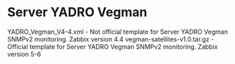 # Server YADRO Vegman
YADRO_Vegman_V4-4.xml - Not official template for Server YADRO Vegman SNMPv2 monitoring. Zabbix version 4.4
vegman-satellites-v1.0.tar.gz - Official template for Server YADRO Vegman SNMPv2 monitoring. Zabbix version 5-6


